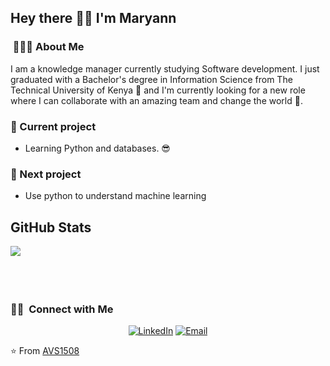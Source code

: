 <h2> Hey there 👋🏾 I'm Maryann</h2>

<h3> &nbsp;👩🏾‍💻 About Me </h3>

I am a knowledge manager currently studying Software development. I just graduated with a Bachelor's degree in Information Science from The Technical University of Kenya  💃 and I'm currently looking for a new role where I can collaborate with an amazing team and change the world 🦸‍.

<h3> 🌱 Current project </h3>

- Learning Python and databases. 😎

<h3> 🔮 Next project </h3>

- Use python to understand machine learning

<h2>GitHub Stats</h2>
<a href="https://readme-stats-cfgj2cxdy.vercel.app/api?username=maryan23&count_private=true&show_icons=true&theme=cobalt">
  <img  align="left" src = "https://github-readme-streak-stats.herokuapp.com/?user=maryan23&">
</a><br><br><br><br>

<h3> 🤝🏻 &nbsp;Connect with Me </h3>

<p align="center">
<a href="https://www.linkedin.com/in/maryann-mwikali-288635225/"><img alt="LinkedIn" src="https://img.shields.io/badge/LinkedIn-Maryann%20Mwikali-blue?style=flat-square&logo=linkedin"></a>
<a href="mailto:mwikali119@gmail.com"><img alt="Email" src="https://img.shields.io/badge/Email-mwikali%40gmail.com-blue?style=flat-square&logo=gmail"></a>
</p>

⭐️ From [AVS1508](https://github.com/AVS1508)

<!---
Maryan23/Maryan23 is a ✨ special ✨ repository because its `README.md` (this file) appears on your GitHub profile.
You can click the Preview link to take a look at your changes.
--->
